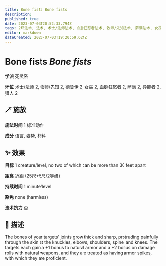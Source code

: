 ```yaml
---
title: Bone fists Bone fists
description: 
published: true
date: 2023-07-03T20:52:33.794Z
tags: 2环法术, 法术, 术士/法师法术, 血脉狂怒者法术, 牧师/先知法术, 萨满法术, 女巫法术, 猎人法术, 德鲁伊法术, 异能者法术, 死灵系
editor: markdown
dateCreated: 2023-07-03T19:20:59.624Z
---
```


# **Bone fists** *Bone fists*

**学派** 死灵系 

**环位** 术士/法师 2, 牧师/先知 2, 德鲁伊 2, 女巫 2, 血脉狂怒者 2, 萨满 2, 异能者 2, 猎人 2

## 🪄 施放

**施法时间** 1 标准动作

**成分** 语言, 姿势, 材料

## ✨ 效果 

**目标** 1 creature/level, no two of which can be more than 30 feet apart 

**距离** 近距 (25尺+5尺/2等级)  

**持续时间** 1 minute/level 

**豁免** none (harmless)

**法术抗力** 否

## 📖 描述

The bones of your targets' joints grow thick and sharp, protruding painfully through the skin at the knuckles, elbows, shoulders, spine, and knees. The targets each gain a +1 bonus to natural armor and a +2 bonus on damage rolls with natural weapons, and they are treated as having armor spikes, with which they are proficient.
    